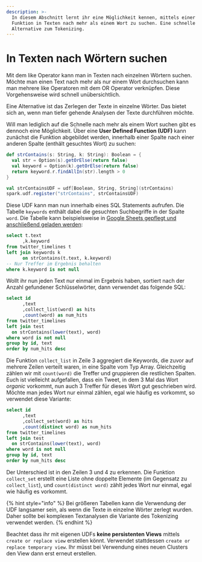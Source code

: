 ```yaml
---
description: >-
  In diesem Abschnitt lernt ihr eine Möglichkeit kennen, mittels einer eigenen
  Funktion in Texten nach mehr als einem Wort zu suchen. Eine schnelle
  Alternative zum Tokenizing.
---
```


# In Texten nach Wörtern suchen

Mit dem like Operator kann man in Texten nach einzelnen Wörtern suchen. Möchte man einen Text nach mehr als nur einem Wort durchsuchen kann man mehrere like Operatoren mit dem OR Operator verknüpfen. Diese Vorgehensweise wird schnell unübersichtlich.

Eine Alternative ist das Zerlegen der Texte in einzelne Wörter. Das bietet sich an, wenn man tiefer gehende Analysen der Texte durchführen möchte. 

Will man lediglich auf die Schnelle nach mehr als einem Wort suchen gibt es dennoch eine Möglichkeit. Über eine **User Defined Function \(UDF\)** kann zunächst die Funktion abgebildet werden, innerhalb einer Spalte nach einer anderen Spalte \(enthält gesuchtes Wort\) zu suchen:

```scala
def strContains(s: String, k: String): Boolean = {
  val str = Option(s).getOrElse(return false)
  val keyword = Option(k).getOrElse(return false)
  return keyword.r.findAllIn(str).length > 0
}

val strContainsUDF = udf[Boolean, String, String](strContains)
spark.udf.register("strContains", strContainsUDF)
```

Diese UDF kann man nun innerhalb eines SQL Statements aufrufen. Die Tabelle `keywords` enthält dabei die gesuchten Suchbegriffe in der Spalte `word`. Die Tabelle kann beispielsweise in [Google Sheets gepflegt und anschließend geladen werden](../themen-in-texten-mittels-sql-identifizieren/1-arbeiten-mit-mappingstabellen.md#tabellen-ueber-google-sheets-pflegen-und-laden):

```sql
select t.text
      ,k.keyword
from twitter_timelines t
left join keywords k
      on strContains(t.text, k.keyword)
-- Nur Treffer im Ergebnis behalten
where k.keyword is not null
```

Wollt ihr nun jeden Text nur einmal im Ergebnis haben, sortiert nach der Anzahl gefundener Schlüsselwörter, dann verwendet das folgende SQL:

```sql
select id
      ,text
      ,collect_list(word) as hits
      ,count(word) as num_hits
from twitter_timelines
left join test 
  on strContains(lower(text), word)
where word is not null
group by id, text
order by num_hits desc
```

Die Funktion `collect_list` in Zeile 3 aggregiert die Keywords, die zuvor auf mehrere Zeilen verteilt waren, in eine Spalte vom Typ Array. Gleichzeitig zählen wir mit `count(word)` die Treffer und gruppieren die restlichen Spalten. Euch ist vielleicht aufgefallen, dass ein Tweet, in dem 3 Mal das Wort _organic_ vorkommt, nun auch 3 Treffer für dieses Wort gut geschrieben wird. Möchte man jedes Wort nur einmal zählen, egal wie häufig es vorkommt, so verwendet diese Variante:

```sql
select id
      ,text
      ,collect_set(word) as hits
      ,count(distinct word) as num_hits
from twitter_timelines
left join test 
  on strContains(lower(text), word)
where word is not null
group by id, text
order by num_hits desc
```

Der Unterschied ist in den Zeilen 3 und 4 zu erkennen. Die Funktion `collect_set` erstellt eine Liste ohne doppelte Elemente \(im Gegensatz zu `collect_list`\), und `count(distinct word)` zählt jedes Wort nur einmal, egal wie häufig es vorkommt. 

{% hint style="info" %}
Bei größeren Tabellen kann die Verwendung der UDF langsamer sein, als wenn die Texte in einzelne Wörter zerlegt wurden. Daher sollte bei komplexen Textanalysen die Variante des Tokenizing verwendet werden.
{% endhint %}

Beachtet dass ihr mit eigenen UDFs **keine persistenten Views** mittels `create or replace view` erstellen könnt. Verwendet stattdessen `create or replace temporary view`. Ihr müsst bei Verwendung eines neuen Clusters den View dann erst erneut erstellen.

